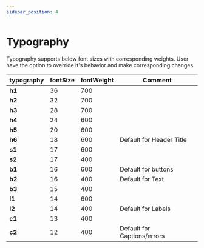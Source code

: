 ```yaml
---
sidebar_position: 4
---
```


# Typography

Typography supports below font sizes with corresponding weights. User have the option to override it's behavior and make corresponding changes.

| typography | fontSize | fontWeight | Comment                     |
| ---------- | -------- | ---------- | --------------------------- |
| **h1**     | 36       | 700        |
| **h2**     | 32       | 700        |
| **h3**     | 28       | 700        |
| **h4**     | 24       | 600        |
| **h5**     | 20       | 600        |
| **h6**     | 18       | 600        | Default for Header Title    |
| **s1**     | 17       | 600        |
| **s2**     | 17       | 400        |
| **b1**     | 16       | 600        | Default for buttons         |
| **b2**     | 16       | 400        | Default for Text            |
| **b3**     | 15       | 400        |
| **l1**     | 14       | 600        |
| **l2**     | 14       | 400        | Default for Labels          |
| **c1**     | 13       | 400        |
| **c2**     | 12       | 400        | Default for Captions/errors |
